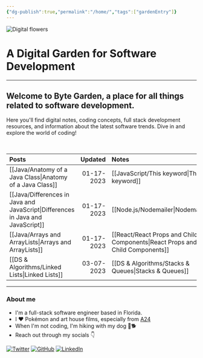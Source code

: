 ```yaml
---
{"dg-publish":true,"permalink":"/home/","tags":["gardenEntry"]}
---
```





![Digital flowers](https://dodo.ac/np/images/8/8e/Flowers_NH_Artwork.png)   
# A Digital Garden for Software Development

---


## Welcome to Byte Garden, a place for all things related to software development. 


Here you'll find digital notes, coding concepts, full stack development resources, and information about the latest software trends. Dive in and explore the world of coding!  

&nbsp; 


| Posts      | Updated | Notes     | Updated |
| :---       |    ---: | :---      |    ---: |
| [[Java/Anatomy of a Java Class\|Anatomy of a Java Class]] |01-17-2023| [[JavaScript/This keyword\|This keyword]]| 02-28-2023 |
| [[Java/Differences in Java and JavaScript\|Differences in Java and JavaScript]]|01-17-2023|[[Node.js/Nodemailer\|Nodemailer]]|02-24-2023|
| [[Java/Arrays and ArrayLists\|Arrays and ArrayLists]] |01-17-2023|[[React/React Props and Child Components\|React Props and Child Components]]|02-25-2023| 
| [[DS & Algorithms/Linked Lists\|Linked Lists]]   |03-07-2023|[[DS & Algorithms/Stacks & Queues\|Stacks & Queues]]   |03-02-2023|



----

### About me

- I'm a full-stack software engineer based in Florida.
- I ❤️ Pokémon and art house films, especially from [A24](https://a24films.com/)
- When I'm not coding, I'm hiking with my dog 🌲🐕
- Reach out through my socials 👇

[![Twitter](https://img.shields.io/static/v1?label=|&message=Twitter&color=01a9f4&style=social&logo=twitter&logo-color=black)](https://twitter.com/xenaaMorph)
[![GitHub](https://img.shields.io/static/v1?label=|&message=GitHub&color=01a9f4&style=social&logo=github&logo-color=black)](https://github.com/yiremorlans)
[![LinkedIn](https://img.shields.io/static/v1?label=|&message=LinkedIn&color=01a9f4&style=social&logo=linkedin&logo-color=black)](https://www.linkedin.com/in/yiremorlans/)